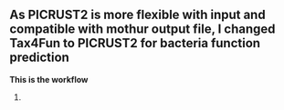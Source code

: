 ## As PICRUST2 is more flexible with input and compatible with mothur output file, I changed Tax4Fun to PICRUST2 for bacteria function prediction

**This is the workflow**

1. 
